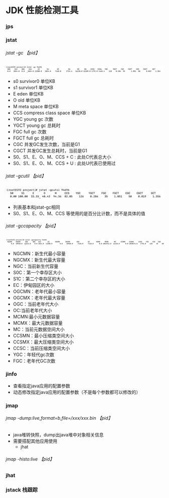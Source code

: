 # JDK 性能检测工具

### jps

### jstat
###### jstat -gc 【pid】
![](../resource/jstat-gc.png)
* s0           survivor0 单位KB
* s1           survivor1 单位KB
* E            eden 单位KB
* O            old 单位KB
* M            meta space 单位KB
* CCS          compress class space 单位KB
* YGC          young gc 次数
* YGCT         young gc 总耗时
* FGC          full gc 次数
* FGCT         full gc 总耗时
* CGC          并发GC发生次数，当前是G1
* CGCT         并发GC发生总耗时，当前是G1
* S0、S1、E、O、M、CCS + C : 此处C代表总大小
* S0、S1、E、O、M、CCS + U : 此处U代表已使用过

###### jstat -gcutil 【pid】
![](../resource/jstat-gcutil.png)
* 列表基本和jstat-gc相同
* S0、S1、E、O、M、CCS 等使用的是百分比计数，而不是具体的值

###### jstat -gccapacity 【pid】
![](../resource/jstat-gccapacity.png)
* NGCMN：新生代最小容量
* NGCMX：新生代最大容量
* NGC：当前新生代容量
* S0C：第一个幸存区大小
* S1C：第二个幸存区的大小
* EC：伊甸园区的大小
* OGCMN：老年代最小容量
* OGCMX：老年代最大容量
* OGC：当前老年代大小
* OC:当前老年代大小
* MCMN:最小元数据容量
* MCMX：最大元数据容量
* MC：当前元数据空间大小
* CCSMN：最小压缩类空间大小
* CCSMX：最大压缩类空间大小
* CCSC：当前压缩类空间大小
* YGC：年轻代gc次数
* FGC：老年代GC次数

### jinfo
* 查看指定java应用的配置参数
* 动态修改指定java应用的配置参数（不是每个参数都可以修改的）


### jmap
###### jmap -dump:live,format=b,file=/xxx/xxx.bin  【pid】
* java堆转快照，dump出java堆中对象相关信息
* 需要搭配其他应用使用
  * jhat 
###### jmap -histo:live 【pid】

### jhat 


### jstack 栈跟踪
